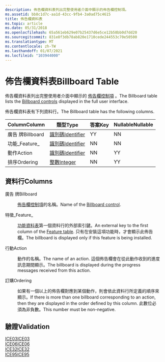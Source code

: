 ```yaml
---
description: 佈告欄資料表列出完整使用者介面中顯示的佈告欄控制項。
ms.assetid: bb8c1d7c-aa1d-43cc-9fb4-3a0ad75c4615
title: 佈告欄資料表
ms.topic: article
ms.date: 05/31/2018
ms.openlocfilehash: 65a561eb629e07b25437d6e5ce12b58bb0d7dd20
ms.sourcegitcommit: 831e8f3db78ab820e1710cede244553c70e50500
ms.translationtype: MT
ms.contentlocale: zh-TW
ms.lasthandoff: 01/07/2021
ms.locfileid: "103944000"
---
```

# <a name="billboard-table"></a><span data-ttu-id="bd038-103">佈告欄資料表</span><span class="sxs-lookup"><span data-stu-id="bd038-103">Billboard Table</span></span>

<span data-ttu-id="bd038-104">佈告欄資料表列出完整使用者介面中顯示的 [佈告欄控制項](billboard-control.md) 。</span><span class="sxs-lookup"><span data-stu-id="bd038-104">The Billboard table lists the [Billboard controls](billboard-control.md) displayed in the full user interface.</span></span>

<span data-ttu-id="bd038-105">佈告欄資料表有下列資料行。</span><span class="sxs-lookup"><span data-stu-id="bd038-105">The Billboard table has the following columns.</span></span>



| <span data-ttu-id="bd038-106">Column</span><span class="sxs-lookup"><span data-stu-id="bd038-106">Column</span></span>    | <span data-ttu-id="bd038-107">類型</span><span class="sxs-lookup"><span data-stu-id="bd038-107">Type</span></span>                         | <span data-ttu-id="bd038-108">答案</span><span class="sxs-lookup"><span data-stu-id="bd038-108">Key</span></span> | <span data-ttu-id="bd038-109">Nullable</span><span class="sxs-lookup"><span data-stu-id="bd038-109">Nullable</span></span> |
|-----------|------------------------------|-----|----------|
| <span data-ttu-id="bd038-110">廣告 牌</span><span class="sxs-lookup"><span data-stu-id="bd038-110">Billboard</span></span> | [<span data-ttu-id="bd038-111">識別碼</span><span class="sxs-lookup"><span data-stu-id="bd038-111">Identifier</span></span>](identifier.md) | <span data-ttu-id="bd038-112">Y</span><span class="sxs-lookup"><span data-stu-id="bd038-112">Y</span></span>   | <span data-ttu-id="bd038-113">N</span><span class="sxs-lookup"><span data-stu-id="bd038-113">N</span></span>        |
| <span data-ttu-id="bd038-114">功能\_</span><span class="sxs-lookup"><span data-stu-id="bd038-114">Feature\_</span></span> | [<span data-ttu-id="bd038-115">識別碼</span><span class="sxs-lookup"><span data-stu-id="bd038-115">Identifier</span></span>](identifier.md) | <span data-ttu-id="bd038-116">N</span><span class="sxs-lookup"><span data-stu-id="bd038-116">N</span></span>   | <span data-ttu-id="bd038-117">N</span><span class="sxs-lookup"><span data-stu-id="bd038-117">N</span></span>        |
| <span data-ttu-id="bd038-118">動作</span><span class="sxs-lookup"><span data-stu-id="bd038-118">Action</span></span>    | [<span data-ttu-id="bd038-119">識別碼</span><span class="sxs-lookup"><span data-stu-id="bd038-119">Identifier</span></span>](identifier.md) | <span data-ttu-id="bd038-120">N</span><span class="sxs-lookup"><span data-stu-id="bd038-120">N</span></span>   | <span data-ttu-id="bd038-121">Y</span><span class="sxs-lookup"><span data-stu-id="bd038-121">Y</span></span>        |
| <span data-ttu-id="bd038-122">排序</span><span class="sxs-lookup"><span data-stu-id="bd038-122">Ordering</span></span>  | [<span data-ttu-id="bd038-123">整數</span><span class="sxs-lookup"><span data-stu-id="bd038-123">Integer</span></span>](integer.md)       | <span data-ttu-id="bd038-124">N</span><span class="sxs-lookup"><span data-stu-id="bd038-124">N</span></span>   | <span data-ttu-id="bd038-125">Y</span><span class="sxs-lookup"><span data-stu-id="bd038-125">Y</span></span>        |



 

## <a name="columns"></a><span data-ttu-id="bd038-126">資料行</span><span class="sxs-lookup"><span data-stu-id="bd038-126">Columns</span></span>

<dl> <dt>

<span data-ttu-id="bd038-127"><span id="Billboard"></span><span id="billboard"></span><span id="BILLBOARD"></span>廣告 牌</span><span class="sxs-lookup"><span data-stu-id="bd038-127"><span id="Billboard"></span><span id="billboard"></span><span id="BILLBOARD"></span>Billboard</span></span>
</dt> <dd>

<span data-ttu-id="bd038-128">[佈告欄控制項](billboard-control.md)的名稱。</span><span class="sxs-lookup"><span data-stu-id="bd038-128">Name of the [Billboard control](billboard-control.md).</span></span>

</dd> <dt>

<span data-ttu-id="bd038-129"><span id="Feature_"></span><span id="feature_"></span><span id="FEATURE_"></span>特徵\_</span><span class="sxs-lookup"><span data-stu-id="bd038-129"><span id="Feature_"></span><span id="feature_"></span><span id="FEATURE_"></span>Feature\_</span></span>
</dt> <dd>

<span data-ttu-id="bd038-130">[功能資料表](feature-table.md)第一個資料行的外部索引鍵。</span><span class="sxs-lookup"><span data-stu-id="bd038-130">An external key to the first column of the [Feature table](feature-table.md).</span></span> <span data-ttu-id="bd038-131">只有在安裝這項功能時，才會顯示此佈告欄。</span><span class="sxs-lookup"><span data-stu-id="bd038-131">The billboard is displayed only if this feature is being installed.</span></span>

</dd> <dt>

<span data-ttu-id="bd038-132"><span id="Action"></span><span id="action"></span><span id="ACTION"></span>行動</span><span class="sxs-lookup"><span data-stu-id="bd038-132"><span id="Action"></span><span id="action"></span><span id="ACTION"></span>Action</span></span>
</dt> <dd>

<span data-ttu-id="bd038-133">動作的名稱。</span><span class="sxs-lookup"><span data-stu-id="bd038-133">The name of an action.</span></span> <span data-ttu-id="bd038-134">這個佈告欄會在從此動作收到的進度訊息期間顯示。</span><span class="sxs-lookup"><span data-stu-id="bd038-134">The billboard is displayed during the progress messages received from this action.</span></span>

</dd> <dt>

<span data-ttu-id="bd038-135"><span id="Ordering"></span><span id="ordering"></span><span id="ORDERING"></span>訂購</span><span class="sxs-lookup"><span data-stu-id="bd038-135"><span id="Ordering"></span><span id="ordering"></span><span id="ORDERING"></span>Ordering</span></span>
</dt> <dd>

<span data-ttu-id="bd038-136">如果有一個以上的佈告欄對應到某個動作，則會依此資料行所定義的順序來顯示。</span><span class="sxs-lookup"><span data-stu-id="bd038-136">If there is more than one billboard corresponding to an action, then they are displayed in the order defined by this column.</span></span> <span data-ttu-id="bd038-137">此數位必須為非負數。</span><span class="sxs-lookup"><span data-stu-id="bd038-137">This number must be non-negative.</span></span>

</dd> </dl>

## <a name="validation"></a><span data-ttu-id="bd038-138">驗證</span><span class="sxs-lookup"><span data-stu-id="bd038-138">Validation</span></span>

<dl>

[<span data-ttu-id="bd038-139">ICE03</span><span class="sxs-lookup"><span data-stu-id="bd038-139">ICE03</span></span>](ice03.md)  
[<span data-ttu-id="bd038-140">ICE06</span><span class="sxs-lookup"><span data-stu-id="bd038-140">ICE06</span></span>](ice06.md)  
[<span data-ttu-id="bd038-141">ICE32</span><span class="sxs-lookup"><span data-stu-id="bd038-141">ICE32</span></span>](ice32.md)  
[<span data-ttu-id="bd038-142">ICE95</span><span class="sxs-lookup"><span data-stu-id="bd038-142">ICE95</span></span>](ice95.md)  
</dl>

 

 



